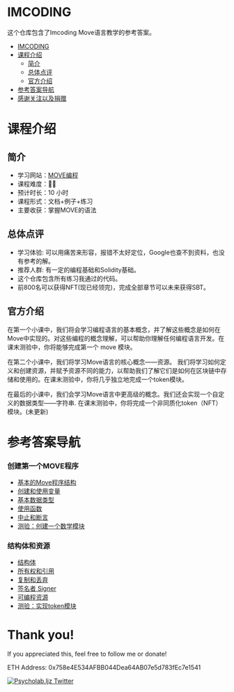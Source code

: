 # IMCODING



这个仓库包含了Imcoding Move语言教学的参考答案。

- [IMCODING](#IMCODING)
- [课程介绍](#课程介绍)
  - [简介](#简介)
  - [总体点评](#总体点评)
  - [官方介绍](#官方介绍)
- [参考答案导航](#参考答案导航)
- [感谢关注以及捐赠](#thank-you)

# 课程介绍

## 简介

- 学习网站：[MOVE编程](https://imcoding.online/)
- 课程难度：🌟🌟
- 预计时长：10 小时
- 课程形式：文档+例子+练习
- 主要收获：掌握MOVE的语法

## 总体点评

- 学习体验: 可以用痛苦来形容，报错不太好定位，Google也查不到资料，也没有参考的解。
- 推荐人群: 有一定的编程基础和Solidity基础。
- 这个仓库包含所有练习我通过的代码。
- 前800名可以获得NFT(现已经领完)，完成全部章节可以未来获得SBT。


## 官方介绍

在第一个小课中，我们将会学习编程语言的基本概念，并了解这些概念是如何在Move中实现的。对这些编程的概念理解，可以帮助你理解任何编程语言开发。在课末测验中，你将能够完成第一个 move 模块。

在第二个小课中，我们将学习Move语言的核心概念——资源。 我们将学习如何定义和创建资源，并赋予资源不同的能力，以帮助我们了解它们是如何在区块链中存储和使用的。在课末测验中，你将几乎独立地完成一个token模块。

在最后的小课中，我们会学习Move语言中更高级的概念。我们还会实现一个自定义的数据类型——字符串. 在课末测验中，你将完成一个非同质化token（NFT）模块。(未更新)


# 参考答案导航
### 创建第一个MOVE程序
- [基本的Move程序结构](./C1_创建第一个MOVE程序/1_基本的Move程序结构.md)
- [创建和使用变量](./C1_创建第一个MOVE程序/2_创建和使用变量.md)
- [基本数据类型](./C1_创建第一个MOVE程序/3_基本数据类型.md)
- [使用函数](./C1_创建第一个MOVE程序/4_使用函数.md)
- [中止和断言](./C1_创建第一个MOVE程序/6_中止和断言.md)
- [测验：创建一个数学模块](./C1_创建第一个MOVE程序/7_测验：创建一个数学模块.md)
### 结构体和资源
- [结构体](./C2_结构体和资源/1_结构体.md)
- [所有权和引用](./C2_结构体和资源/2_所有权和引用.md)
- [复制和丢弃](./C2_结构体和资源/3_复制和丢弃.md)
- [签名者 Signer](./C2_结构体和资源/4_签名者Signer.md)
- [可编程资源](./C2_结构体和资源/5_可编程资源.md)
- [测验：实现token模块](./C2_结构体和资源/6_测验：实现token模块.md)



# Thank you!

If you appreciated this, feel free to follow me or donate!

ETH Address: 0x758e4E534AFBB044Dea64AB07e5d783fEc7e1541

[![Psycholab.ljz Twitter](https://img.shields.io/badge/Twitter-1DA1F2?style=for-the-badge&logo=twitter&logoColor=white)](https://twitter.com/ljzbtc)









